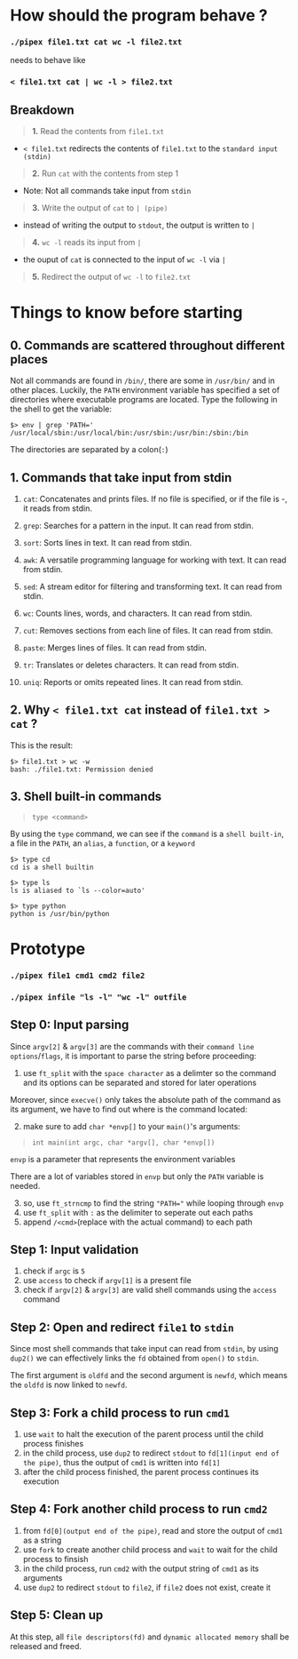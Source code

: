 #	 **How should the program behave ?**
### `./pipex file1.txt cat wc -l file2.txt`
 needs to behave like
### `< file1.txt cat | wc -l > file2.txt`

##	 **Breakdown**
> **1.** Read the contents from `file1.txt`
- `< file1.txt` redirects the contents of `file1.txt` to the `standard input (stdin)`

> **2.** Run `cat` with the contents from step 1
- Note: Not all commands take input from `stdin`

> **3.** Write the output of `cat` to `| (pipe)`
- instead of writing the output to `stdout`, the output is written to `|`

> **4.** `wc -l` reads its input from `|`
- the ouput of `cat` is connected to the input of `wc -l` via `|`

> **5.** Redirect the output of `wc -l` to `file2.txt`


# 	**Things to know before starting**
## 0. Commands are scattered throughout different places
Not all commands are found in `/bin/`, there are some in `/usr/bin/` and in other places. Luckily, the `PATH` environment variable has specified a set of directories where executable programs are located.
Type the following in the shell to get the variable:
```
$> env | grep 'PATH='
/usr/local/sbin:/usr/local/bin:/usr/sbin:/usr/bin:/sbin:/bin
```
The directories are separated by a colon(`:`)

## 1. Commands that take input from stdin
1. `cat`: Concatenates and prints files. If no file is specified, or if the file is -, it reads from stdin.

2. `grep`: Searches for a pattern in the input. It can read from stdin.

3. `sort`: Sorts lines in text. It can read from stdin.

4. `awk`: A versatile programming language for working with text. It can read from stdin.

5. `sed`: A stream editor for filtering and transforming text. It can read from stdin.

6. `wc`: Counts lines, words, and characters. It can read from stdin.

7. `cut`: Removes sections from each line of files. It can read from stdin.

8. `paste`: Merges lines of files. It can read from stdin.

9. `tr`: Translates or deletes characters. It can read from stdin.

10. `uniq`: Reports or omits repeated lines. It can read from stdin.

##	2. Why `< file1.txt cat` instead of `file1.txt > cat` ?
This is the result:
```
$> file1.txt > wc -w
bash: ./file1.txt: Permission denied
```

## 3. Shell built-in commands
 > `type <command>`

By using the `type` command, we can see if the `command` is a `shell built-in`, a file in the `PATH`, an `alias`, a `function`, or a `keyword`

```
$> type cd
cd is a shell builtin

$> type ls
ls is aliased to `ls --color=auto'

$> type python
python is /usr/bin/python
```

# **Prototype**
### `./pipex file1 cmd1 cmd2 file2`
### `./pipex infile "ls -l" "wc -l" outfile`

## **Step 0: Input parsing**
Since `argv[2]` & `argv[3]` are the commands with their `command line options`/`flags`, it is important to parse the string before proceeding:
1. use `ft_split` with the `space character` as a delimter so the command and its options can be separated and stored for later operations

Moreover, since `execve()` only takes the absolute path of the command as its argument, we have to find out where is the command located:

2. make sure to add `char *envp[]` to your `main()`'s arguments:
>`int main(int argc, char *argv[], char *envp[])`

`envp` is a parameter that represents the environment variables

There are a lot of variables stored in `envp` but only the `PATH` variable is needed.

3.  so, use `ft_strncmp` to find the string `"PATH="` while looping through `envp`
4.  use `ft_split` with `:` as the delimiter to seperate out each paths
5.  append `/<cmd>`(replace with the actual command) to each path

## **Step 1: Input validation**
1. check if `argc` is `5`
2. use `access` to check if `argv[1]` is a present file
3. check if `argv[2]` & `argv[3]` are valid shell commands using the `access` command

## **Step 2: Open and redirect `file1` to `stdin`**
Since most shell commands that take input can read from `stdin`, by using `dup2()` we can effectively links the `fd` obtained from `open()` to `stdin`.

The first argument is `oldfd` and the second argument is `newfd`, which means the `oldfd` is now linked to `newfd`.

## **Step 3: Fork a child process to run `cmd1`**
1. use `wait` to halt the execution of the parent process until the child process finishes
2. in the child process, use `dup2` to redirect `stdout` to `fd[1](input end of the pipe)`, thus the output of `cmd1` is written into `fd[1]`
3. after the child process finished, the parent process continues its execution

## **Step 4: Fork another child process to run `cmd2`**
1. from `fd[0](output end of the pipe)`, read and store the output of `cmd1` as a string
2. use `fork` to create another child process and `wait` to wait for the child process to finsish
3. in the child process, run `cmd2` with the output string of `cmd1` as its arguments
4. use `dup2` to redirect `stdout` to `file2`, if `file2` does not exist, create it

## **Step 5: Clean up**
At this step, all `file descriptors(fd)` and `dynamic allocated memory` shall be released and freed.
